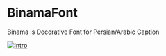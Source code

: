 # BinamaFont
Binama is Decorative Font for Persian/Arabic Caption


[![Intro](docs/imags/BinamaRepo.png)](http://libre.font-store.ir/BinamaFont)